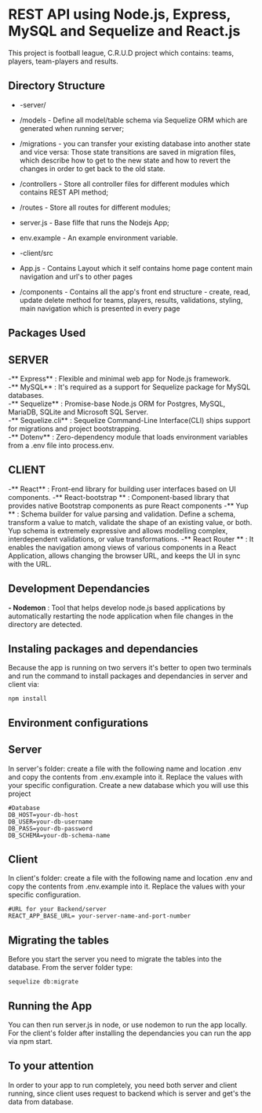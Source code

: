 
# REST API using Node.js, Express, MySQL and Sequelize and React.js
This project is football league, C.R.U.D project which contains:
teams, players, team-players and results.

## Directory Structure
- -server/
- /models - Define all model/table schema via Sequelize ORM which are generated when running server;
- /migrations - you can transfer your existing database into another state and vice versa: Those state transitions are saved in migration files, which describe how to get to the new state and how to revert the changes in order to get back to the old state.
- /controllers - Store all controller files for different modules which contains REST API method;
- /routes - Store all routes for different modules;
- server.js - Base filfe that runs the Nodejs App;
- env.example - An example environment variable.

- -client/src
- App.js - Contains Layout which it self contains home page content main navigation and url's to other pages
- /components - Contains all the app's front end structure - create, read, update delete method for teams, players, results, validations, styling, main navigation which is presented in every page 

## Packages Used
## SERVER
-** Express** : Flexible and minimal web app for Node.js framework.  
-** MySQL** : It's required as a support for Sequelize package for MySQL databases.  
-** Sequelize** : Promise-base Node.js ORM for Postgres, MySQL, MariaDB, SQLite and Microsoft SQL Server.  
-** Sequelize.cli** : Sequelize Command-Line Interface(CLI) ships support for migrations and project bootstrapping.  
-** Dotenv** : Zero-dependency module that loads environment variables from a .env file into process.env. 

## CLIENT
-** React** : Front-end library for building user interfaces based on UI components.
-** React-bootstrap ** : Component-based library that provides native Bootstrap components as pure React components
-** Yup ** : Schema builder for value parsing and validation. Define a schema, transform a value to match, validate the shape of an existing value, or both. Yup schema is extremely expressive and allows modelling complex, interdependent validations, or value transformations.
-** React Router ** : It enables the navigation among views of various components in a React Application, allows changing the browser URL, and keeps the UI in sync with the URL.

 

## Development Dependancies

 **- Nodemon** : Tool that helps develop node.js based applications by automatically restarting the node application when file changes in the directory are detected.

## Instaling packages and dependancies
Because the app is running on two servers it's better to open two terminals and run the command to install packages and dependancies in server and client via:            
````
npm install 
````
## Environment configurations

## Server
In server's folder: create a file with the following name and location .env and copy the contents from .env.example into it. Replace the values with your specific configuration. Create a new database which you will use this project
```
#Database
DB_HOST=your-db-host
DB_USER=your-db-username
DB_PASS=your-db-password
DB_SCHEMA=your-db-schema-name

```

## Client
In client's folder: create a file with the following name and location .env and copy the contents from .env.example into it. Replace the values with your specific configuration.
```
#URL for your Backend/server 
REACT_APP_BASE_URL= your-server-name-and-port-number

```
## Migrating the tables
Before you start the server you need to migrate the tables into the database. From the server folder type:
```
sequelize db:migrate
```

## Running the App
You can then run server.js in node, or use nodemon to run the app locally.
For the client's folder after installing the dependancies you can run the app via npm start.

## To your attention
In order to your app to run completely, you need both server and client running, since client uses request to backend which is server and get's the data from database.